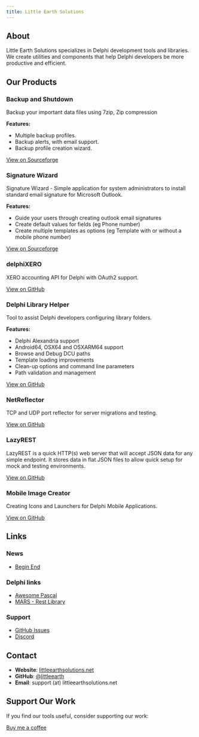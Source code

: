 ```yaml
---
title: Little Earth Solutions
---
```


## About

Little Earth Solutions specializes in Delphi development tools and libraries. We create utilities and components that help Delphi developers be more productive and efficient.

## Our Products

### Backup and Shutdown

Backup your important data files using 7zip, Zip compression

**Features:**
- Multiple backup profiles.
- Backup alerts, with email support.
- Backup profile creation wizard.

[View on Sourceforge](http://sourceforge.net/projects/bands/)

### Signature Wizard

Signature Wizard - Simple application for system administrators to install standard email signature for Microsoft Outlook.

**Features:**
- Guide your users through creating outlook email signatures
- Create default values for fields (eg Phone number)
- Create multiple templates as options (eg Template with or without a mobile phone number)

[View on Sourceforge](http://sourceforge.net/projects/signaturewizard/)

### delphiXERO
XERO accounting API for Delphi with OAuth2 support.

[View on GitHub](https://github.com/littleearth/delphiXERO)

### Delphi Library Helper
Tool to assist Delphi developers configuring library folders.

**Features:**
- Delphi Alexandria support
- Android64, OSX64 and OSXARM64 support
- Browse and Debug DCU paths
- Template loading improvements
- Clean-up options and command line parameters
- Path validation and management

[View on GitHub](https://github.com/littleearth/delphi-library-helper)

### NetReflector
TCP and UDP port reflector for server migrations and testing.

[View on GitHub](https://github.com/littleearth/net-reflector)

### LazyREST
LazyREST is a quick HTTP(s) web server that will accept JSON data for any simple endpoint. It stores data in flat JSON files to allow quick setup for mock and testing environments.

[View on GitHub](https://github.com/littleearth/lazy-rest)

### Mobile Image Creator
Creating Icons and Launchers for Delphi Mobile Applications.

[View on GitHub](https://github.com/littleearth/mobile-image-creator)

## Links

### News
- [Begin End](https://www.beginend.net/)

### Delphi links
- [Awesome Pascal](https://github.com/Fr0sT-Brutal/awesome-pascal)
- [MARS - Rest Library](https://github.com/andrea-magni/MARS)

### Support
- [GitHub Issues](https://github.com/littleearth)
- [Discord](https://discord.gg/bJgWgXwCBB)

## Contact

- **Website**: [littleearthsolutions.net](https://littleearthsolutions.net)
- **GitHub**: [@littleearth](https://github.com/littleearth)
- **Email**: support (at) littleearthsolutions.net

## Support Our Work

If you find our tools useful, consider supporting our work:

[Buy me a coffee](https://www.buymeacoffee.com/littleearth)
